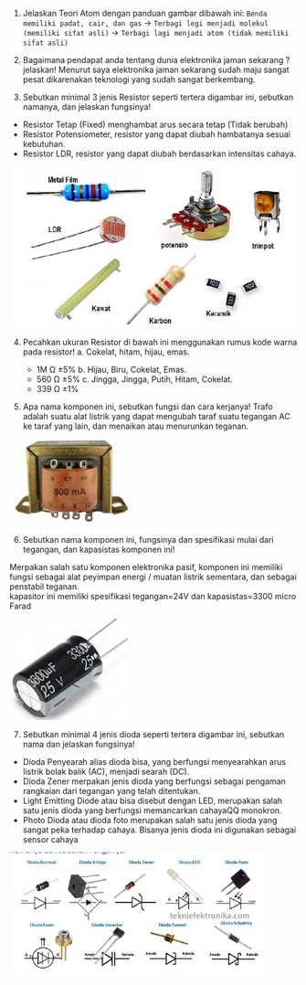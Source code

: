 1. Jelaskan Teori Atom dengan panduan gambar dibawah ini:
   `Benda memiliki padat, cair, dan gas` -> `Terbagi legi menjadi molekul (memiliki sifat asli)` -> `Terbagi lagi menjadi atom (tidak memiliki sifat asli)`

2. Bagaimana pendapat anda tentang dunia elektronika jaman sekarang ? jelaskan!
   Menurut saya elektronika jaman sekarang sudah maju sangat pesat dikarenakan teknologi yang sudah sangat berkembang.

3. Sebutkan minimal 3 jenis Resistor seperti tertera digambar ini, sebutkan namanya, dan jelaskan fungsinya!
- Resistor Tetap (Fixed) menghambat arus secara tetap (Tidak berubah)
- Resistor Potensiometer, resistor yang dapat diubah hambatanya sesuai kebutuhan.
- Resistor LDR, resistor yang dapat diubah berdasarkan intensitas cahaya.

![Resistor](img/resistor.png)

4. Pecahkan ukuran Resistor di bawah ini menggunakan rumus kode warna pada resistor!
   a. Cokelat, hitam, hijau, emas.
   
   - 1M Ω ±5%
     b. Hijau, Biru, Cokelat, Emas.
   - 560 Ω ±5%
     c. Jingga, Jingga, Putih, Hitam, Cokelat.
   - 339 Ω ±1%

5. Apa nama komponen ini, sebutkan fungsi dan cara kerjanya!
   Trafo adalah suatu alat listrik yang dapat mengubah taraf suatu tegangan AC ke taraf yang lain, dan menaikan atau menurunkan teganan.

![Trafo](img/trafo.png)

6. Sebutkan nama komponen ini, fungsinya dan spesifikasi mulai dari tegangan, dan kapasistas komponen ini!

Merpakan salah satu komponen elektronika pasif, komponen ini memiliki fungsi sebagai alat peyimpan energi / muatan listrik sementara, dan sebagai penstabil teganan.\
kapasitor ini memiliki spesifikasi tegangan=24V dan kapasistas=3300 micro Farad

![Kapasitor](img/kapasitor.png)

7. Sebutkan minimal 4 jenis dioda seperti tertera digambar ini, sebutkan nama dan jelaskan fungsinya!
- Dioda Penyearah alias dioda bisa, yang berfungsi menyearahkan arus listrik bolak balik (AC), menjadi searah (DC).
- Dioda Zener merpakan jenis dioda yang berfungsi sebagai pengaman rangkaian dari tegangan yang telah ditentukan.
- Light Emitting Diode atau bisa disebut dengan LED, merupakan salah satu jenis dioda yang berfungsi memancarkan cahayaQQ monokron.
- Photo Dioda atau dioda foto merupakan salah satu jenis dioda yang sangat peka terhadap cahaya. Bisanya jenis dioda ini digunakan sebagai sensor cahaya 

![dioda](img/dioda.png)
